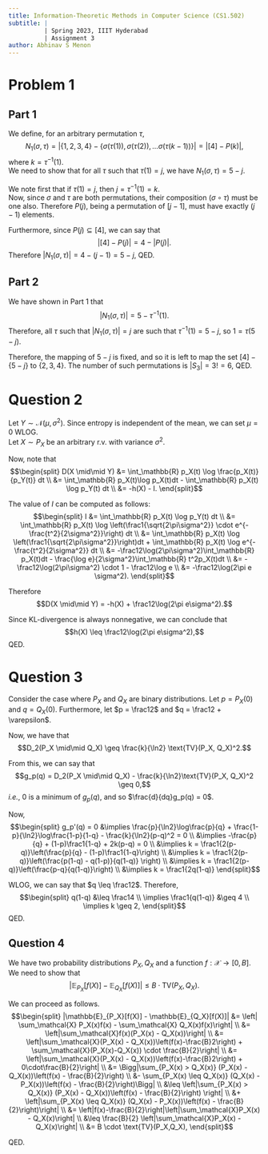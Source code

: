 ```yaml
---
title: Information-Theoretic Methods in Computer Science (CS1.502)
subtitle: |
          | Spring 2023, IIIT Hyderabad
          | Assignment 3
author: Abhinav S Menon
---
```


# Problem 1
## Part 1
We define, for an arbitrary permutation $\tau$,
$$N_1(\sigma, \tau) = |\{1,2,3,4\} - \{\sigma(\tau(1)), \sigma(\tau(2)), \dots \sigma(\tau(k-1))\}| = |[4] - P(k)|,$$
where $k = \tau^{-1}(1)$.  
We need to show that for all $\tau$ such that $\tau(1) = j$, we have $N_1(\sigma, \tau) = 5-j$.

We note first that if $\tau(1) = j$, then $j = \tau^{-1}(1) = k$.  
Now, since $\sigma$ and $\tau$ are both permutations, their composition $(\sigma \circ \tau)$ must be one also. Therefore $P(j)$, being a permutation of $[j-1]$, must have exactly $(j-1)$ elements.

Furthermore, since $P(j) \subseteq [4]$, we can say that
$$|[4] - P(j)| = 4 - |P(j)|.$$
Therefore $|N_1(\sigma, \tau)| = 4 - (j-1) = 5-j$, QED.

## Part 2
We have shown in Part 1 that
$$|N_1(\sigma, \tau)| = 5 - \tau^{-1}(1).$$
Therefore, all $\tau$ such that $|N_1(\sigma, \tau)| = j$ are such that $\tau^{-1}(1) = 5-j$, so $1 = \tau(5-j)$.

Therefore, the mapping of $5-j$ is fixed, and so it is left to map the set $[4] - \{5-j\}$ to $\{2,3,4\}$. The number of such permutations is $|S_3| = 3! = 6$, QED.

# Question 2
Let $Y \sim \mathcal{N}(\mu,\sigma^2)$. Since entropy is independent of the mean, we can set $\mu=0$ WLOG.  
Let $X \sim P_X$ be an arbitrary r.v. with variance $\sigma^2$.

Now, note that
$$\begin{split}
D(X \mid\mid Y) &= \int_\mathbb{R} p_X(t) \log \frac{p_X(t)}{p_Y(t)} dt \\
&= \int_\mathbb{R} p_X(t)\log p_X(t)dt - \int_\mathbb{R} p_X(t) \log p_Y(t) dt \\
&= -h(X) - I.
\end{split}$$

The value of $I$ can be computed as follows:
$$\begin{split}
I &= \int_\mathbb{R} p_X(t) \log p_Y(t) dt \\
&= \int_\mathbb{R} p_X(t) \log \left(\frac1{\sqrt{2\pi\sigma^2}} \cdot e^{-\frac{t^2}{2\sigma^2}}\right) dt  \\
&= \int_\mathbb{R} p_X(t) \log \left(\frac1{\sqrt{2\pi\sigma^2}}\right)dt + \int_\mathbb{R} p_X(t) \log e^{-\frac{t^2}{2\sigma^2}} dt \\
&= -\frac12\log(2\pi\sigma^2)\int_\mathbb{R} p_X(t)dt - \frac{\log e}{2\sigma^2}\int_\mathbb{R} t^2p_X(t)dt \\
&= -\frac12\log(2\pi\sigma^2) \cdot 1 - \frac12\log e \\
&= -\frac12\log(2\pi e \sigma^2).
\end{split}$$

Therefore
$$D(X \mid\mid Y) = -h(X) + \frac12\log(2\pi e\sigma^2).$$

Since KL-divergence is always nonnegative, we can conclude that
$$h(X) \leq \frac12\log(2\pi e\sigma^2),$$
QED.

# Question 3
Consider the case where $P_X$ and $Q_X$ are binary distributions. Let $p = P_X(0)$ and $q = Q_X(0)$. Furthermore, let $p = \frac12$ and $q = \frac12 + \varepsilon$.

Now, we have that
$$D_2(P_X \mid\mid Q_X) \geq \frac{k}{\ln2} \text{TV}(P_X, Q_X)^2.$$

From this, we can say that
$$g_p(q) = D_2(P_X \mid\mid Q_X) - \frac{k}{\ln2}\text{TV}(P_X, Q_X)^2 \geq 0,$$
*i.e.*, 0 is a minimum of $g_p(q)$, and so $\frac{d}{dq}g_p(q) = 0$.

Now,
$$\begin{split}
g_p'(q) = 0 &\implies \frac{p}{\ln2}\log\frac{p}{q} + \frac{1-p}{\ln2}\log\frac{1-p}{1-q} - \frac{k}{\ln2}(p-q)^2 = 0 \\
&\implies -\frac{p}{q} + (1-p)\frac1{1-q} + 2k(p-q) = 0 \\
&\implies k = \frac1{2(p-q)}\left(\frac{p}{q} - (1-p)\frac1{1-q}\right) \\
&\implies k = \frac1{2(p-q)}\left(\frac{p(1-q) - q(1-p)}{q(1-q)} \right) \\
&\implies k = \frac1{2(p-q)}\left(\frac{p-q}{q(1-q)}\right) \\
&\implies k = \frac1{2q(1-q)}
\end{split}$$

WLOG, we can say that $q \leq \frac12$. Therefore,
$$\begin{split}
q(1-q) &\leq \frac14 \\
\implies \frac1{q(1-q)} &\geq 4 \\
\implies k \geq 2,
\end{split}$$
QED.

## Question 4
We have two probability distributions $P_X, Q_X$ and a function $f : \mathcal{X} \to [0,B]$. We need to show that
$$|\mathbb{E}_{P_X}[f(X)] - \mathbb{E}_{Q_X}[f(X)]| \leq B\cdot \text{TV}(P_X, Q_X).$$

We can proceed as follows.
$$\begin{split}
|\mathbb{E}_{P_X}[f(X)] - \mathbb{E}_{Q_X}[f(X)]| &= \left| \sum_\mathcal{X} P_X(x)f(x)  - \sum_\mathcal{X} Q_X(x)f(x)\right| \\
&= \left|\sum_\mathcal{X}f(x)(P_X(x) - Q_X(x))\right| \\
&= \left|\sum_\mathcal{X}(P_X(x) - Q_X(x))\left(f(x)-\frac{B}2\right) + \sum_\mathcal{X}(P_X(x)-Q_X(x)) \cdot \frac{B}{2}\right| \\
&= \left|\sum_\mathcal{X}(P_X(x) - Q_X(x))\left(f(x)-\frac{B}2\right) + 0\cdot\frac{B}{2}\right| \\
&= \Bigg|\sum_{P_X(x) > Q_X(x)} (P_X(x) - Q_X(x))\left(f(x) - \frac{B}{2}\right) \\
&- \sum_{P_X(x) \leq Q_X(x)} (Q_X(x) - P_X(x))\left(f(x) - \frac{B}{2}\right)\Bigg|  \\
&\leq \left|\sum_{P_X(x) > Q_X(x)} (P_X(x) - Q_X(x))\left(f(x) - \frac{B}{2}\right) \right| \\
&+ \left|\sum_{P_X(x) \leq Q_X(x)} (Q_X(x) - P_X(x))\left(f(x) - \frac{B}{2}\right)\right| \\
&= \left|f(x)-\frac{B}{2}\right|\left|\sum_\mathcal{X}P_X(x) - Q_X(x)\right| \\
&\leq \frac{B}{2} \left|\sum_\mathcal{X}P_X(x) - Q_X(x)\right| \\
&= B \cdot \text{TV}(P_X,Q_X),
\end{split}$$

QED.